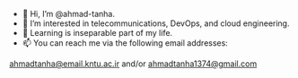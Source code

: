 - 👋 Hi, I’m @ahmad-tanha.
- 👀 I’m interested in telecommunications, DevOps, and cloud engineering.
- 🌱 Learning is inseparable part of my life.
- 📫 You can reach me via the following email addresses: 

ahmadtanha@email.kntu.ac.ir and/or ahmadtanha1374@gmail.com 

<!---
ahmad-tanha/ahmad-tanha is a ✨ special ✨ repository because its `README.md` (this file) appears on your GitHub profile.
You can click the Preview link to take a look at your changes.
--->
